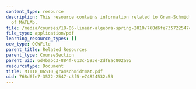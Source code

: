 ```yaml
---
content_type: resource
description: This resource contains information related to Gram-Schmidt in 9 lines
  of MATLAb.
file: /media/courses/18-06-linear-algebra-spring-2010/768d6fe735722547c3f5e74824532c53_MIT18_06S10_gramschmidtmat.pdf
file_type: application/pdf
learning_resource_types: []
ocw_type: OCWFile
parent_title: Related Resources
parent_type: CourseSection
parent_uid: 6d4babc3-884f-613c-593e-2df8ac802a95
resourcetype: Document
title: MIT18_06S10_gramschmidtmat.pdf
uid: 768d6fe7-3572-2547-c3f5-e74824532c53
---
```

